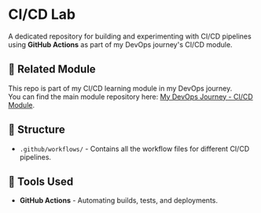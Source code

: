 # CI/CD Lab

A dedicated repository for building and experimenting with CI/CD pipelines using **GitHub Actions** as part of my DevOps journey's CI/CD module.

## 🔗 Related Module
This repo is part of my CI/CD learning module in my DevOps journey.  
You can find the main module repository here: [My DevOps Journey - CI/CD Module](https://github.com/hanadisa/Hanad-DevOps-Learning/tree/main/My-DevOps-Journey/CI-CD).

## 📁 Structure
- `.github/workflows/` - Contains all the workflow files for different CI/CD pipelines.

## 🚀 Tools Used
- **GitHub Actions** - Automating builds, tests, and deployments.
